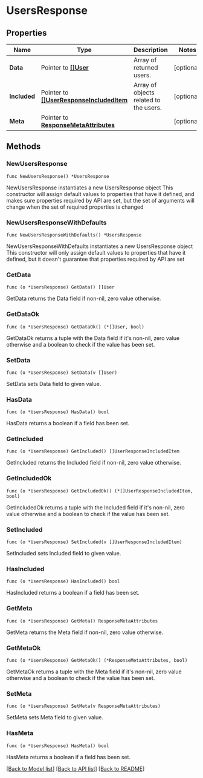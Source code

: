 # UsersResponse

## Properties

Name | Type | Description | Notes
------------ | ------------- | ------------- | -------------
**Data** | Pointer to [**[]User**](User.md) | Array of returned users. | [optional] 
**Included** | Pointer to [**[]UserResponseIncludedItem**](UserResponseIncludedItem.md) | Array of objects related to the users. | [optional] 
**Meta** | Pointer to [**ResponseMetaAttributes**](ResponseMetaAttributes.md) |  | [optional] 

## Methods

### NewUsersResponse

`func NewUsersResponse() *UsersResponse`

NewUsersResponse instantiates a new UsersResponse object
This constructor will assign default values to properties that have it defined,
and makes sure properties required by API are set, but the set of arguments
will change when the set of required properties is changed

### NewUsersResponseWithDefaults

`func NewUsersResponseWithDefaults() *UsersResponse`

NewUsersResponseWithDefaults instantiates a new UsersResponse object
This constructor will only assign default values to properties that have it defined,
but it doesn't guarantee that properties required by API are set

### GetData

`func (o *UsersResponse) GetData() []User`

GetData returns the Data field if non-nil, zero value otherwise.

### GetDataOk

`func (o *UsersResponse) GetDataOk() (*[]User, bool)`

GetDataOk returns a tuple with the Data field if it's non-nil, zero value otherwise
and a boolean to check if the value has been set.

### SetData

`func (o *UsersResponse) SetData(v []User)`

SetData sets Data field to given value.

### HasData

`func (o *UsersResponse) HasData() bool`

HasData returns a boolean if a field has been set.

### GetIncluded

`func (o *UsersResponse) GetIncluded() []UserResponseIncludedItem`

GetIncluded returns the Included field if non-nil, zero value otherwise.

### GetIncludedOk

`func (o *UsersResponse) GetIncludedOk() (*[]UserResponseIncludedItem, bool)`

GetIncludedOk returns a tuple with the Included field if it's non-nil, zero value otherwise
and a boolean to check if the value has been set.

### SetIncluded

`func (o *UsersResponse) SetIncluded(v []UserResponseIncludedItem)`

SetIncluded sets Included field to given value.

### HasIncluded

`func (o *UsersResponse) HasIncluded() bool`

HasIncluded returns a boolean if a field has been set.

### GetMeta

`func (o *UsersResponse) GetMeta() ResponseMetaAttributes`

GetMeta returns the Meta field if non-nil, zero value otherwise.

### GetMetaOk

`func (o *UsersResponse) GetMetaOk() (*ResponseMetaAttributes, bool)`

GetMetaOk returns a tuple with the Meta field if it's non-nil, zero value otherwise
and a boolean to check if the value has been set.

### SetMeta

`func (o *UsersResponse) SetMeta(v ResponseMetaAttributes)`

SetMeta sets Meta field to given value.

### HasMeta

`func (o *UsersResponse) HasMeta() bool`

HasMeta returns a boolean if a field has been set.


[[Back to Model list]](../README.md#documentation-for-models) [[Back to API list]](../README.md#documentation-for-api-endpoints) [[Back to README]](../README.md)


